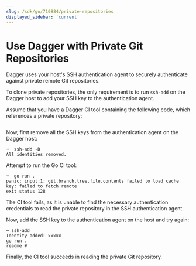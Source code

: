 ```yaml
---
slug: /sdk/go/710884/private-repositories
displayed_sidebar: 'current'
---
```


# Use Dagger with Private Git Repositories

Dagger uses your host's SSH authentication agent to securely authenticate against private remote Git repositories.

To clone private repositories, the only requirement is to run `ssh-add` on the Dagger host to add your SSH key to the authentication agent.

Assume that you have a Dagger CI tool containing the following code, which references a private repository:

```go file=../snippets/private-repositories/main.go
```

Now, first remove all the SSH keys from the authentication agent on the Dagger host:

```shell
➜  ssh-add -D
All identities removed.
```

Attempt to run the Go CI tool:

```shell
➜  go run .
panic: input:1: git.branch.tree.file.contents failed to load cache key: failed to fetch remote 
exit status 128
```

The CI tool fails, as it is unable to find the necessary authentication credentials to read the private repository in the SSH authentication agent.

Now, add the SSH key to the authentication agent on the host and try again:

```shell
➜ ssh-add
Identity added: xxxxx
go run .  
readme #
```

Finally, the CI tool succeeds in reading the private Git repository.
